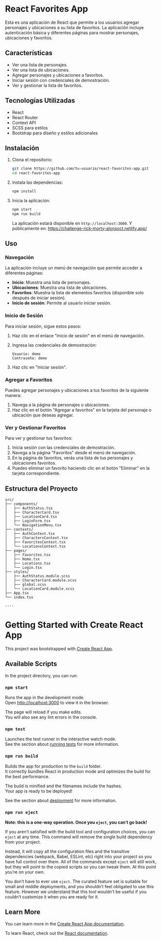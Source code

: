
# React Favorites App

Esta es una aplicación de React que permite a los usuarios agregar personajes y ubicaciones a su lista de favoritos. La aplicación incluye autenticación básica y diferentes páginas para mostrar personajes, ubicaciones y favoritos.

## Características

- Ver una lista de personajes.
- Ver una lista de ubicaciones.
- Agregar personajes y ubicaciones a favoritos.
- Iniciar sesión con credenciales de demostración.
- Ver y gestionar la lista de favoritos.

## Tecnologías Utilizadas

- React
- React Router
- Context API
- SCSS para estilos
- Bootstrap para diseño y estilos adicionales

## Instalación

1. Clona el repositorio:

    ```bash
    git clone https://github.com/tu-usuario/react-favorites-app.git
    cd react-favorites-app
    ```

2. Instala las dependencias:

    ```bash
    npm install
    ```

3. Inicia la aplicación:

    ```bash
    npm start
    npm run build
    ```

    La aplicación estará disponible en `http://localhost:3000`.
    Y públicamente en: https://challenge-rick-morty-alonsoct.netlify.app/

## Uso

### Navegación

La aplicación incluye un menú de navegación que permite acceder a diferentes páginas:

- **Inicio**: Muestra una lista de personajes.
- **Ubicaciones**: Muestra una lista de ubicaciones.
- **Favoritos**: Muestra la lista de elementos favoritos (disponible solo después de iniciar sesión).
- **Inicio de sesión**: Permite al usuario iniciar sesión.

### Inicio de Sesión

Para iniciar sesión, sigue estos pasos:

1. Haz clic en el enlace "Inicio de sesión" en el menú de navegación.
2. Ingresa las credenciales de demostración:

    ```plaintext
    Usuario: demo
    Contraseña: demo
    ```

3. Haz clic en "Iniciar sesión".

### Agregar a Favoritos

Puedes agregar personajes y ubicaciones a tus favoritos de la siguiente manera:

1. Navega a la página de personajes o ubicaciones.
2. Haz clic en el botón "Agregar a favoritos" en la tarjeta del personaje o ubicación que deseas agregar.

### Ver y Gestionar Favoritos

Para ver y gestionar tus favoritos:

1. Inicia sesión con las credenciales de demostración.
2. Navega a la página "Favoritos" desde el menú de navegación.
3. En la página de favoritos, verás una lista de tus personajes y ubicaciones favoritos.
4. Puedes eliminar un favorito haciendo clic en el botón "Eliminar" en la tarjeta correspondiente.

## Estructura del Proyecto

```plaintext
src/
├── components/
│   ├── AuthStatus.tsx
│   ├── CharacterCard.tsx
│   ├── LocationCard.tsx
│   ├── LoginForm.tsx
│   └── NavigationMenu.tsx
├── contexts/
│   ├── AuthContext.tsx
│   ├── CharactersContext.tsx
│   ├── FavoritesContext.tsx
│   └── LocationsContext.tsx
├── pages/
│   ├── Favorites.tsx
│   ├── Home.tsx
│   ├── Locations.tsx
│   └── Login.tsx
├── styles/
│   ├── AuthStatus.module.scss
│   ├── CharacterCard.module.scss
│   ├── global.scss
│   └── LocationCard.module.scss
├── App.tsx
└── index.tsx

----
```

# Getting Started with Create React App

This project was bootstrapped with [Create React App](https://github.com/facebook/create-react-app).

## Available Scripts

In the project directory, you can run:

### `npm start`

Runs the app in the development mode.\
Open [http://localhost:3000](http://localhost:3000) to view it in the browser.

The page will reload if you make edits.\
You will also see any lint errors in the console.

### `npm test`

Launches the test runner in the interactive watch mode.\
See the section about [running tests](https://facebook.github.io/create-react-app/docs/running-tests) for more information.

### `npm run build`

Builds the app for production to the `build` folder.\
It correctly bundles React in production mode and optimizes the build for the best performance.

The build is minified and the filenames include the hashes.\
Your app is ready to be deployed!

See the section about [deployment](https://facebook.github.io/create-react-app/docs/deployment) for more information.

### `npm run eject`

**Note: this is a one-way operation. Once you `eject`, you can’t go back!**

If you aren’t satisfied with the build tool and configuration choices, you can `eject` at any time. This command will remove the single build dependency from your project.

Instead, it will copy all the configuration files and the transitive dependencies (webpack, Babel, ESLint, etc) right into your project so you have full control over them. All of the commands except `eject` will still work, but they will point to the copied scripts so you can tweak them. At this point you’re on your own.

You don’t have to ever use `eject`. The curated feature set is suitable for small and middle deployments, and you shouldn’t feel obligated to use this feature. However we understand that this tool wouldn’t be useful if you couldn’t customize it when you are ready for it.

## Learn More

You can learn more in the [Create React App documentation](https://facebook.github.io/create-react-app/docs/getting-started).

To learn React, check out the [React documentation](https://reactjs.org/).
